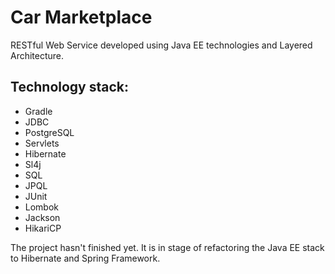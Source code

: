 # Car Marketplace
RESTful Web Service developed using Java EE technologies and Layered Architecture.

## Technology stack:
- Gradle
- JDBC
- PostgreSQL
- Servlets
- Hibernate
- Sl4j
- SQL
- JPQL
- JUnit
- Lombok
- Jackson
- HikariCP

The project hasn't finished yet.
It is in stage of refactoring the Java EE stack to Hibernate and Spring Framework.
